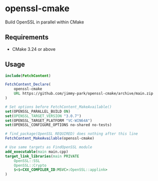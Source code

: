 # openssl-cmake

Build OpenSSL in parallel within CMake

## Requirements

- CMake 3.24 or above

## Usage

```CMake
include(FetchContent)

FetchContent_Declare(
    openssl-cmake
    URL https://github.com/jimmy-park/openssl-cmake/archive/main.zip
)

# Set options before FetchContent_MakeAvailable()
set(OPENSSL_PARALLEL_BUILD ON)
set(OPENSSL_TARGET_VERSION "3.0.7")
set(OPENSSL_TARGET_PLATFORM "VC-WIN64A")
set(OPENSSL_CONFIGURE_OPTIONS no-shared no-tests)

# find_package(OpenSSL REQUIRED) does nothing after this line
FetchContent_MakeAvailable(openssl-cmake)

# Use same targets as FindOpenSSL module
add_executable(main main.cpp)
target_link_libraries(main PRIVATE
    OpenSSL::SSL
    OpenSSL::Crypto
    $<$<CXX_COMPILER_ID:MSVC>:OpenSSL::applink>
)
```
